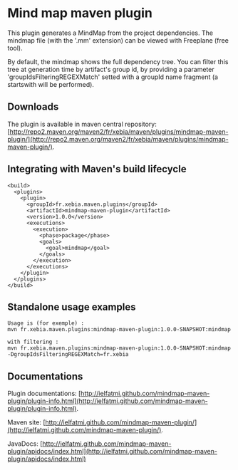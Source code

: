 Mind map maven plugin
=======

This plugin generates a MindMap from the project dependencies. The mindmap file (with the '.mm' extension) can be viewed with Freeplane (free tool).

By default, the mindmap shows the full dependency tree.
You can filter this tree at generation time by artifact's group id, by providing a parameter 'groupIdsFilteringREGEXMatch' setted with a groupId name fragment (a startswith will be performed).

Downloads
--------

The plugin is available in maven central repository:
[http://repo2.maven.org/maven2/fr/xebia/maven/plugins/mindmap-maven-plugin/](http://repo2.maven.org/maven2/fr/xebia/maven/plugins/mindmap-maven-plugin/).


Integrating with Maven's build lifecycle
--------
	
	<build>
	  <plugins>
	    <plugin>
	      <groupId>fr.xebia.maven.plugins</groupId>
	      <artifactId>mindmap-maven-plugin</artifactId>
	      <version>1.0.0</version>
	      <executions>
	        <execution>
	          <phase>package</phase>
	          <goals>
	            <goal>mindmap</goal>
	          </goals>
	        </execution>
	      </executions>
	    </plugin>
	  </plugins>
	</build>

Standalone usage examples
--------

	Usage is (for exemple) :
	mvn fr.xebia.maven.plugins:mindmap-maven-plugin:1.0.0-SNAPSHOT:mindmap

	with filtering :
	mvn fr.xebia.maven.plugins:mindmap-maven-plugin:1.0.0-SNAPSHOT:mindmap -DgroupIdsFilteringREGEXMatch=fr.xebia
	
Documentations
--------
   
Plugin documentations:
[http://ielfatmi.github.com/mindmap-maven-plugin/plugin-info.html](http://ielfatmi.github.com/mindmap-maven-plugin/plugin-info.html).

Maven site: 
[http://ielfatmi.github.com/mindmap-maven-plugin/](http://ielfatmi.github.com/mindmap-maven-plugin/).

JavaDocs: 
[http://ielfatmi.github.com/mindmap-maven-plugin/apidocs/index.html](http://ielfatmi.github.com/mindmap-maven-plugin/apidocs/index.html)
	
